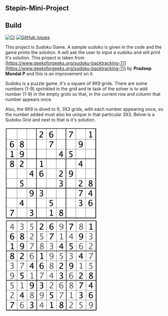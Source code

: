 ## Stepin-Mini-Project

## Build

[![CI](https://github.com/Roopesh16/Stepin-Mini-Project/actions/workflows/cppcheck.yml/badge.svg)](https://github.com/Roopesh16/Stepin-Mini-Project/actions/workflows/cppcheck.yml) [![GitHub issues](https://img.shields.io/github/issues/Roopesh16/Stepin-Mini-Project?style=plastic)](https://github.com/Roopesh16/Stepin-Mini-Project/issues) 

This project is Sudoku Game. A sample sudoku is given in the code and the game prints the solution. It will ask the user to input a sudoku and will print it's solution. This project is taken from [https://www.geeksforgeeks.org/sudoku-backtracking-7/](https://www.geeksforgeeks.org/sudoku-backtracking-7/) by **Pradeep Mondal P** and this is an improvement on it.

Sudoku is a puzzle game. It's a square of 9X9 grids. There are some numbers (1-9) sprinkled in the grid and te task of the solver is to add number (1-9) in the empty grids so that, in the current row and column that number appears once. 

Also, the 9X9 is dived to 9, 3X3 grids, with each number appearing once, so the number added must also be unique in that particular 3X3. Below is a Sudoku Grid and next to that is it's solution.

![Example](https://github.com/Roopesh16/Stepin-Mini-Project/blob/main/7_Others/ex.png)
![!Solution](https://github.com/Roopesh16/Stepin-Mini-Project/blob/main/7_Others/sol.png)


